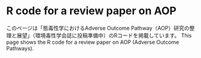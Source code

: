 # R code for a review paper on AOP 
このページは「態毒性学におけるAdverse Outcome Pathway（AOP）研究の整理と展望」（環境毒性学会誌に投稿準備中）のRコードを掲載しています。
This page shows the R code for a review paper on AOP (Adverse Outcome Pathways).
